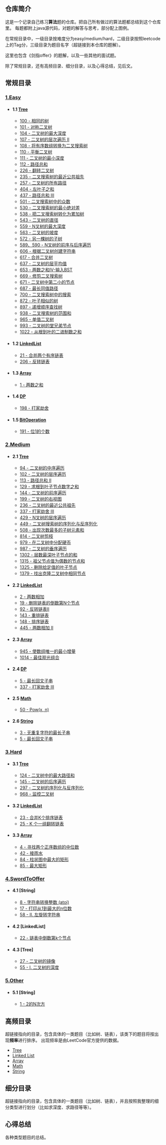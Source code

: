 ## 仓库简介

这是一个记录自己练习**算法**题的仓库。把自己所有做过的算法题都总结到这个仓库里。
每题都附上java源代码，对题的解答与思考，部分配上图例。
	
在常规目录中，一级目录按难度分为easy/medium/hard，二级目录按照leetcode上的Tag分，三级目录为题目名字（超链接到本仓库的题解）。

这里也包含《剑指offer》的题解，以及一些其他的面试题。

除了常规目录，还有高频目录、细分目录，以及心得总结，见后文。



## 常规目录

### 	[1.Easy](https://github.com/MagicalPiggy/leetcode/tree/master/easy)
* #### 1.1  [Tree](https://github.com/MagicalPiggy/leetcode/tree/master/easy/Tree)
    * [100 - 相同的树](https://github.com/MagicalPiggy/leetcode/blob/master/easy/Tree/100%20-%20Same%20Tree.md)
    * [101 - 对称二叉树](https://github.com/MagicalPiggy/leetcode/blob/master/easy/Tree/101%20-%20Symmetric%20Tree.md)
    * [104 - 二叉树的最大深度](https://github.com/MagicalPiggy/leetcode/blob/master/easy/Tree/104%20-%20Maximum%20Depth%20of%20Binary%20Tree.md)
    * [107 - 二叉树的层次遍历 II](https://github.com/MagicalPiggy/leetcode/blob/master/easy/Tree/107%20-%20Binary%20Tree%20Level%20Order%20Traversal%20II.md)
    * [108 - 将有序数组转换为二叉搜索树](https://github.com/MagicalPiggy/leetcode/blob/master/easy/Tree/108%20-%20Convert%20Sorted%20Array%20to%20Binary%20Search%20Tree.md)
    * [110 - 平衡二叉树](https://github.com/MagicalPiggy/leetcode/blob/master/easy/Tree/110%20-%20Balanced%20Binary%20Tree.md)
    * [111 - 二叉树的最小深度](https://github.com/MagicalPiggy/leetcode/blob/master/easy/Tree/111%20-%20Minimum%20Depth%20of%20Binary%20Tree.md)
    * [112 - 路径总和](https://github.com/MagicalPiggy/leetcode/blob/master/easy/Tree/112%20-%20Path%20Sum.md)
    * [226 - 翻转二叉树](https://github.com/MagicalPiggy/leetcode/blob/master/easy/Tree/226%20-%20Invert%20Binary%20Tree.md)
    * [235 - 二叉搜索树的最近公共祖先](https://github.com/MagicalPiggy/leetcode/blob/master/easy/Tree/235%20-%20Lowest%20Common%20Ancestor%20of%20a%20Binary%20Search%20Tree.md)
    * [257 - 二叉树的所有路径](https://github.com/MagicalPiggy/leetcode/blob/master/easy/Tree/257%20-%20Binary%20Tree%20Paths.md)
    * [404 - 左叶子之和](https://github.com/MagicalPiggy/leetcode/blob/master/easy/Tree/404%20-%20Sum%20of%20Left%20Leaves.md)
    * [437 - 路径总和 III](https://github.com/MagicalPiggy/leetcode/blob/master/easy/Tree/437-Path%20Sum%20III.md)
    * [501 - 二叉搜索树中的众数](https://github.com/MagicalPiggy/leetcode/blob/master/easy/Tree/501%20-%20Find%20Mode%20in%20Binary%20Search%20Tree.md)
    * [530 - 二叉搜索树的最小绝对差	](https://github.com/MagicalPiggy/leetcode/blob/master/easy/Tree/530%20-%20Minimum%20Absolute%20Difference%20in%20BST.md)
    * [538 - 把二叉搜索树转化为累加树](https://github.com/MagicalPiggy/leetcode/blob/master/easy/Tree/538%20-%20Convert%20BST%20to%20Greater%20Tree.md)
    * [543 - 二叉树的直径](https://github.com/MagicalPiggy/leetcode/blob/master/easy/Tree/543%20-%20Diameter%20of%20Binary%20Tree.md)
    * [559 - N叉树的最大深度](https://github.com/MagicalPiggy/leetcode/blob/master/easy/Tree/559%20-%20Maximum%20Depth%20of%20N-ary%20Tree.md)
    * [563 - 二叉树的坡度](https://github.com/MagicalPiggy/leetcode/blob/master/easy/Tree/563%20-%20Binary%20Tree%20Tilt.md)
    * [572 - 另一棵树的子树](https://github.com/MagicalPiggy/leetcode/blob/master/easy/Tree/572%20-%20Subtree%20of%20Another%20Tree.md)
    * [589、590 - N叉树的前序与后序遍历](https://github.com/MagicalPiggy/leetcode/blob/master/easy/Tree/589%26590%20-%20N-ary%20Tree%20%20Traversal.md)
    * [606 - 根据二叉树创建字符串](https://github.com/MagicalPiggy/leetcode/blob/master/easy/Tree/606%20-%20Construct%20String%20from%20Binary%20Tree.md)
    * [617 - 合并二叉树](https://github.com/MagicalPiggy/leetcode/blob/master/easy/Tree/617-Merge%20Two%20Binary%20Trees.md)
    * [637 - 二叉树的层平均值](https://github.com/MagicalPiggy/leetcode/blob/master/easy/Tree/637%20-%20Average%20of%20Levels%20in%20Binary%20Tree.md)
    * [653 - 两数之和IV-输入BST](https://github.com/MagicalPiggy/leetcode/blob/master/easy/Tree/653%20-%20Two%20Sum%20IV%20-%20Input%20is%20a%20BS.md)
    * [669 - 修剪二叉搜索树](https://github.com/MagicalPiggy/leetcode/blob/master/easy/Tree/669%20-%20Trim%20a%20Binary%20Search%20Tree.md)
    * [671 - 二叉树中第二小的节点](https://github.com/MagicalPiggy/leetcode/blob/master/easy/Tree/671%20-%20Second%20Minimum%20Node%20In%20a%20Binary%20Tree.md)
    * [687 - 最长同值路径](https://github.com/MagicalPiggy/leetcode/blob/master/easy/Tree/687%20-%20Longest%20Univalue%20Path.md)
    * [700 - 二叉搜索树中的搜索](https://github.com/MagicalPiggy/leetcode/blob/master/easy/Tree/700%20-%20Search%20in%20a%20Binary%20Search%20Tree.md)
    * [872 - 叶子相似的树](https://github.com/MagicalPiggy/leetcode/blob/master/easy/Tree/872%20-%20Leaf-Similar%20Trees.md)
    * [897 - 递增顺序查找树](https://github.com/MagicalPiggy/leetcode/blob/master/easy/Tree/897%20-%20Increasing%20Order%20Search%20Tree.md)
    * [938 - 二叉搜索树的范围和](https://github.com/MagicalPiggy/leetcode/blob/master/easy/Tree/938-Range%20Sum%20of%20BST.md)
    * [965 - 单值二叉树](https://github.com/MagicalPiggy/leetcode/blob/master/easy/Tree/965%20-%20Univalued%20Binary%20Tree.md)
    * [993 - 二叉树的堂兄弟节点](https://github.com/MagicalPiggy/leetcode/blob/master/easy/Tree/993%20-%20Cousins%20in%20Binary%20Tree.md)
    * [1022 - 从根到叶的二进制数之和](https://github.com/MagicalPiggy/leetcode/blob/master/easy/Tree/1022%20-%20Sum%20of%20Root%20To%20Leaf%20Binary%20Numbers.md)
* #### 1.2  [LinkedList](https://github.com/MagicalPiggy/leetcode/tree/master/easy/Linked%20List)
	* [21 - 合并两个有序链表](https://github.com/MagicalPiggy/leetcode/blob/master/easy/LinkedList/21%20-%20Merge%20Two%20Sorted%20Lists.md)
	* [206 - 反转链表](https://github.com/MagicalPiggy/leetcode/blob/master/easy/LinkedList/206%20-%20Reverse%20Linked%20List.md)
* #### 1.3  [Array](https://github.com/MagicalPiggy/leetcode/tree/master/easy/Array)
	* [1 - 两数之和](https://github.com/MagicalPiggy/leetcode/blob/master/easy/Array/1%20-%20Two%20Sum.md)

* #### 1.4  [DP](https://github.com/MagicalPiggy/leetcode/tree/master/easy/DP)
	* [198 - 打家劫舍](https://github.com/MagicalPiggy/leetcode/blob/master/easy/DP/198%20-%20House%20Robber.md)
* #### 1.5  [BitOperation](https://github.com/MagicalPiggy/leetcode/tree/master/easy/BitOperation)
	* [191 - 位1的个数](https://github.com/MagicalPiggy/leetcode/blob/master/easy/BitOperation/191%20-%20Number%20of%201%20Bits.md)

### 	[2.Medium](https://github.com/MagicalPiggy/leetcode/tree/master/Medium)
* #### 2.1 [Tree](https://github.com/MagicalPiggy/leetcode/tree/master/Medium/Tree)
	* [94 - 二叉树的中序遍历](https://github.com/MagicalPiggy/leetcode/blob/master/Medium/Tree/94%20-%20Binary%20Tree%20Inorder%20Traversal.md)
	* [102 - 二叉树的层序遍历](https://github.com/MagicalPiggy/leetcode/blob/master/Medium/Tree/102%20-%20Binary%20Tree%20Level%20Order%20Traversal.md)
	* [113 - 路径总和 II](https://github.com/MagicalPiggy/leetcode/blob/master/Medium/Tree/113%20-%20Path%20Sum%20II.md)
	* [129 - 求根到叶子节点数字之和](https://github.com/MagicalPiggy/leetcode/blob/master/Medium/Tree/129%20-%20Sum%20Root%20to%20Leaf%20Numbers.md)
	* [144 - 二叉树的前序遍历](https://github.com/MagicalPiggy/leetcode/blob/master/Medium/Tree/144%20-%20Binary%20Tree%20Preorder%20Traversal.md)
	* [199 - 二叉树的右视图](https://github.com/MagicalPiggy/leetcode/blob/master/Medium/Tree/199%20-%20Binary%20Tree%20Right%20Side%20View.md)
	* [236 - 二叉树的最近公共祖先](https://github.com/MagicalPiggy/leetcode/blob/master/Medium/Tree/236%20-%20Lowest%20Common%20Ancestor%20of%20a%20Binary%20Tree.md)
	* [337 - 打家劫舍 III](https://github.com/MagicalPiggy/leetcode/blob/master/Medium/Tree/337%20-%20House%20Robber%20III.md)
	* [429 - N叉树的层序遍历](https://github.com/MagicalPiggy/leetcode/blob/master/Medium/Tree/429%20-%20N-ary%20Tree%20Level%20Order%20Traversal.md)
	* [449 - 二叉树搜索树的序列化与反序列化](https://github.com/MagicalPiggy/leetcode/blob/master/Medium/Tree/449%20-%20Serialize%20and%20Deserialize%20BST.md)
	* [508 - 出现次数最多的子树元素和](https://github.com/MagicalPiggy/leetcode/blob/master/Medium/Tree/508%20-%20Most%20Frequent%20Subtree%20Sum.md)
	* [814 - 二叉树剪枝](https://github.com/MagicalPiggy/leetcode/blob/master/Medium/Tree/814%20-%20Binary%20Tree%20Pruning.md)
	* [979 - 在二叉树中分配硬币](https://github.com/MagicalPiggy/leetcode/blob/master/Medium/Tree/979%20-%20Distribute%20Coins%20in%20Binary%20Tree.md)
	* [987 - 二叉树的垂序遍历](https://github.com/MagicalPiggy/leetcode/blob/master/Medium/Tree/987%20-%20Vertical%20Order%20Traversal%20of%20a%20Binary%20Tree.md)
	* [1302 - 层数最深叶子节点的和](https://github.com/MagicalPiggy/leetcode/blob/master/Medium/Tree/1302%20-%20Deepest%20Leaves%20Sum.md)
	* [1315 - 祖父节点值为偶数的节点和](https://github.com/MagicalPiggy/leetcode/blob/master/Medium/Tree/1315%20-%20Sum%20of%20Nodes%20with%20Even-Valued%20Grandparent.md)
	* [1325 - 删除给定值的叶子节点](https://github.com/MagicalPiggy/leetcode/blob/master/Medium/Tree/1325%20-%20Delete%20Leaves%20With%20a%20Given%20Value.md)
	* [1379 - 找出克隆二叉树中相同节点](https://github.com/MagicalPiggy/leetcode/blob/master/Medium/Tree/1379%20-%20Find%20a%20Corresponding%20Node%20of%20a%20Binary%20Tree%20in%20a%20Clone%20of%20That%20Tree.md)
* #### 2.2  [LinkedList](https://github.com/MagicalPiggy/leetcode/tree/master/Medium/LinkedList) 
	* [2 - 两数相加](https://github.com/MagicalPiggy/leetcode/blob/master/Medium/LinkedList/2%20-%20Add%20Two%20Numbers.md)
	* [19 - 删除链表的倒数第N个节点](https://github.com/MagicalPiggy/leetcode/blob/master/Medium/LinkedList/19%20-%20Remove%20Nth%20Node%20From%20End%20of%20List.md)
	* [92 - 反转链表II](https://github.com/MagicalPiggy/leetcode/blob/master/Medium/LinkedList/92%20-%20Reverse%20Linked%20List%20II.md)	
	* [143 - 重排链表](https://github.com/MagicalPiggy/leetcode/blob/master/Medium/LinkedList/143%20-%20Reorder%20List.md)	
	* [148 - 排序链表](https://github.com/MagicalPiggy/leetcode/blob/master/Medium/LinkedList/148%20-%20Sort%20List.md)	
	* [445 - 两数相加 II](https://github.com/MagicalPiggy/leetcode/blob/master/Medium/LinkedList/445%20-%20Add%20Two%20Numbers%20II.md)
* #### 2.3  [Array](https://github.com/MagicalPiggy/leetcode/tree/master/Medium/Array) 
	* [945 - 使数组唯一的最小增量](https://github.com/MagicalPiggy/leetcode/blob/master/Medium/Array/945%20-%20Minimum%20Increment%20to%20Make%20Array%20Unique.md)
	* [1014 - 最佳观光组合](https://github.com/MagicalPiggy/leetcode/blob/master/Medium/Array/1014%20-%20Best%20Sightseeing%20Pair.md)
* #### 2.4  [DP](https://github.com/MagicalPiggy/leetcode/tree/master/easy/DP) 
	* [5 - 最长回文子串](https://github.com/MagicalPiggy/leetcode/blob/master/Medium/String/5%20-%20Longest%20Palindromic%20Substring.md)
	* [337 - 打家劫舍 III](https://github.com/MagicalPiggy/leetcode/blob/master/Medium/Tree/337%20-%20House%20Robber%20III.md)
* #### 2.5  [Math](https://github.com/MagicalPiggy/leetcode/tree/master/Medium/Math) 
	* [50 - Pow(x, n)](https://github.com/MagicalPiggy/leetcode/blob/master/Medium/Math/50%20-%20Pow(x%2C%20n).md)
* #### 2.6  [String](https://github.com/MagicalPiggy/leetcode/tree/master/Medium/String) 
	* [3 - 无重复字符的最长子串](https://github.com/MagicalPiggy/leetcode/blob/master/Medium/String/3%20-%20Longest%20Substring%20Without%20Repeating%20Characters.md)
	* [5 - 最长回文子串](https://github.com/MagicalPiggy/leetcode/blob/master/Medium/String/5%20-%20Longest%20Palindromic%20Substring.md)
### 	[3.Hard](https://github.com/MagicalPiggy/leetcode/tree/master/Hard/)
* #### 3.1  [Tree](https://github.com/MagicalPiggy/leetcode/tree/master/Hard/Tree)
	* [124 - 二叉树中的最大路径和](https://github.com/MagicalPiggy/leetcode/blob/master/Hard/Tree/124%20-%20Binary%20Tree%20Maximum%20Path%20Sum.md)
	* [145 - 二叉树的后序遍历](https://github.com/MagicalPiggy/leetcode/blob/master/Hard/Tree/145%20-%20Binary%20Tree%20Postorder%20Traversal.md)
	* [297 - 二叉树的序列化与反序列化](https://github.com/MagicalPiggy/leetcode/blob/master/Hard/Tree/297%20-%20Serialize%20and%20Deserialize%20Binary%20Tree.md)
	* [968 - 监控二叉树](https://github.com/MagicalPiggy/leetcode/blob/master/Hard/Tree/968%20-%20Binary%20Tree%20Cameras.md)
* #### 3.2  [LinkedList](https://github.com/MagicalPiggy/leetcode/tree/master/Hard/LinkedList)
	* [23 - 合并K个排序链表](https://github.com/MagicalPiggy/leetcode/blob/master/Hard/LinkedList/23%20-%20Merge%20k%20Sorted%20Lists.md)
	* [25 - K 个一组翻转链表](https://github.com/MagicalPiggy/leetcode/blob/master/Hard/LinkedList/25%20-%20Reverse%20Nodes%20in%20k-Group.md)
* #### 3.3  [Array](https://github.com/MagicalPiggy/leetcode/tree/master/Hard/Array) 
	* [4 - 寻找两个正序数组的中位数](https://github.com/MagicalPiggy/leetcode/blob/master/Hard/Array/4%20-%20Median%20of%20Two%20Sorted%20Arrays.md) 
	* [42 - 接雨水](https://github.com/MagicalPiggy/leetcode/blob/master/Hard/Array/42%20-%20Trapping%20Rain%20Water.md)
	* [84 - 柱状图中最大的矩形](https://github.com/MagicalPiggy/leetcode/blob/master/Hard/Array/84%20-%20Largest%20Rectangle%20in%20Histogram.md)
	* [85 - 最大矩形](https://github.com/MagicalPiggy/leetcode/blob/master/Hard/Array/85%20-%20Maximal%20Rectangle.md)

### 	[4.SwordToOffer](https://github.com/MagicalPiggy/leetcode/tree/master/SwordToOffer)
* #### 4.1 [String]
	* [8 - 字符串转换整数 (atoi)](https://github.com/MagicalPiggy/leetcode/blob/master/SwordToOffer/8%20-%20%E5%AD%97%E7%AC%A6%E4%B8%B2%E8%BD%AC%E6%8D%A2%E6%95%B4%E6%95%B0%20(atoi).md)
	* [17 - 打印从1到最大的n位数](https://github.com/MagicalPiggy/leetcode/blob/master/SwordToOffer/17%20-%20%E6%89%93%E5%8D%B0%E4%BB%8E1%E5%88%B0%E6%9C%80%E5%A4%A7%E7%9A%84n%E4%BD%8D%E6%95%B0.md)
	* [58 - II. 左旋转字符串](https://github.com/MagicalPiggy/leetcode/blob/master/SwordToOffer/58%20-%20II.%20%E5%B7%A6%E6%97%8B%E8%BD%AC%E5%AD%97%E7%AC%A6%E4%B8%B2.md)
* #### 4.2 [LinkedList]
	* [22 - 链表中倒数第k个节点](https://github.com/MagicalPiggy/leetcode/blob/master/SwordToOffer/22%20-%20%E9%93%BE%E8%A1%A8%E4%B8%AD%E5%80%92%E6%95%B0%E7%AC%ACk%E4%B8%AA%E8%8A%82%E7%82%B9.md)
* #### 4.3 [Tree]
	* [27 - 二叉树的镜像](https://github.com/MagicalPiggy/leetcode/blob/master/SwordToOffer/27%20-%20%E4%BA%8C%E5%8F%89%E6%A0%91%E7%9A%84%E9%95%9C%E5%83%8F.md)
	* [55 - I. 二叉树的深度](https://github.com/MagicalPiggy/leetcode/blob/master/SwordToOffer/55%20-%20I.%20%E4%BA%8C%E5%8F%89%E6%A0%91%E7%9A%84%E6%B7%B1%E5%BA%A6.md)

### 	[5.Other](https://github.com/MagicalPiggy/leetcode/tree/master/Other)
* #### 5.1 [String]
	* [1 - 2的N次方](https://github.com/MagicalPiggy/leetcode/blob/master/Other/PowOf2.md)

## 高频目录

超链接指向的目录，包含具体的一类题目（比如树、链表），该类下的题目将按出现**频率**进行排序。
出现频率是由LeetCode官方提供的数据。

 * [Tree](https://github.com/MagicalPiggy/leetcode/blob/master/Frequency/Tree.md)
 * [Linked List](https://github.com/MagicalPiggy/leetcode/blob/master/Frequency/Linked%20List.md)
 * [Array](https://github.com/MagicalPiggy/leetcode/blob/master/Frequency/Array.md)
 * [Math](https://github.com/MagicalPiggy/leetcode/blob/master/Frequency/Math.md)
 * [String](https://github.com/MagicalPiggy/leetcode/blob/master/Frequency/String.md)


## 细分目录
超链接指向的目录，包含具体的一类题目（比如树、链表），并且按照我整理的细分类型进行划分（比如求深度、求路径等等）。

## 心得总结
各种类型题目的总结。